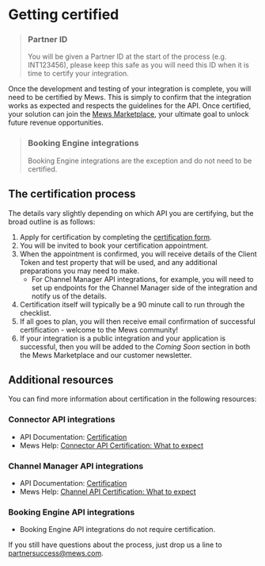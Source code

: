 # Getting certified

> ### Partner ID
> You will be given a Partner ID at the start of the process (e.g. INT123456), please keep this safe as you will need this ID when it is time to certify your integration.

Once the development and testing of your integration is complete, you will need to be certified by Mews. This is simply to confirm that the integration works as expected and respects the guidelines for the API.
Once certified, your solution can join the [Mews Marketplace](../mews-marketplace/README.md), your ultimate goal to unlock future revenue opportunities.

> ### Booking Engine integrations
> Booking Engine integrations are the exception and do not need to be certified.

## The certification process

The details vary slightly depending on which API you are certifying, but the broad outline is as follows:

1. Apply for certification by completing the [certification form](https://mews.typeform.com/to/ehTUz7).
2. You will be invited to book your certification appointment.
3. When the appointment is confirmed, you will receive details of the Client Token and test property that will be used, and any additional preparations you may need to make.
    * For Channel Manager API integrations, for example, you will need to set up endpoints for the Channel Manager side of the integration and notify us of the details.
4. Certification itself will typically be a 90 minute call to run through the checklist.
5. If all goes to plan, you will then receive email confirmation of successful certification - welcome to the Mews community!
6. If your integration is a public integration and your application is successful, then you will be added to the _Coming Soon_ section in both the Mews Marketplace and our customer newsletter.

## Additional resources

You can find more information about certification in the following resources:

### Connector API integrations

* API Documentation: [Certification](https://mews-systems.gitbook.io/connector-api/guidelines/certification)
* Mews Help: [Connector API Certification: What to expect](https://help.mews.com/s/article/connector-api-certification-what-to-expect?language=en_US)

### Channel Manager API integrations

* API Documentation: [Certification](https://mews-systems.gitbook.io/channel-manager-api/certification)
* Mews Help: [Channel API Certification: What to expect](https://help.mews.com/s/article/channel-api-certification-what-to-expect?language=en_US)

### Booking Engine API integrations

* Booking Engine API integrations do not require certification.

If you still have questions about the process, just drop us a line to [partnersuccess@mews.com](mailto:partnersuccess@mews.com).
